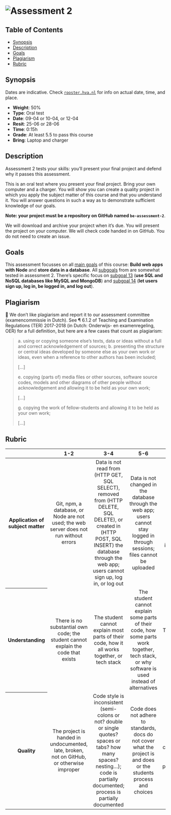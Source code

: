 # ![Assessment 2][banner]

## Table of Contents

*   [Synopsis](#synopsis)
*   [Description](#description)
*   [Goals](#goals)
*   [Plagiarism](#plagiarism)
*   [Rubric](#rubric)

## Synopsis

Dates are indicative.  Check [`rooster.hva.nl`][rooster] for info on actual
date, time, and place.

*   **Weight**: 50%
*   **Type**: Oral test
*   **Date**: 09-04 or 10-04, or 12-04
*   **Resit**: 25-06 or 28-06
*   **Time**: 0:15h
*   **Grade**: At least 5.5 to pass this course
*   **Bring**: Laptop and charger

## Description

Assessment 2 tests your skills: you’ll present your final project and defend
why it passes this assessment.

This is an oral test where you present your final project.
Bring your own computer and a charger.
You will show you can create a quality project in which you apply the subject
matter of this course and that you understand it.
You will answer questions in such a way as to demonstrate sufficient knowledge
of our goals.

**Note: your project must be a repository on GitHub named `be-assessment-2`**.

We will download and archive your project when it’s due.
You will present the project on your computer.
We will check code handed in on GitHub.
You do not need to create an issue.

## Goals

This assessment focusses on all [main goals][mg] of this course: **Build web
apps with Node** and **store data in a database**.
All [subgoals][sg] from are somewhat tested in assessment 2.
There’s specific focus on [subgoal 13][s13] (**use SQL and NoSQL databases like
MySQL and MongoDB**) and [subgoal 14][s14] (**let users sign up, log in, be
logged in, and log out**).

## Plagiarism

💁 We don’t like plagiarism and report it to our assessment committee
(examencommissie in Dutch).  See ¶ 6.1.2 of Teaching and Examination
Regulations (TER) 2017-2018 (in Dutch: Onderwijs- en examenregeling, OER) for
a full definition, but here are a few cases that count as plagiarism:

> a. using or copying someone else’s texts, data or ideas without a full and
> correct acknowledgement of sources;
> b. presenting the structure or central ideas developed by someone else as
> your own work or ideas, even when a reference to other authors has been
> included;
>
> \[…]
>
> e. copying (parts of) media files or other sources, software source codes,
> models and other diagrams of other people without acknowledgement and
> allowing it to be held as your own work;
>
> \[…]
>
> g. copying the work of fellow-students and allowing it to be held as your
> own work;
>
> \[…]

## Rubric

<!--lint disable no-html maximum-line-length-->

<table>
  <thead>
    <tr>
      <th></th>
      <th><strong>1-2</strong></th>
      <th><strong>3-4</strong></th>
      <th><strong>5-6</strong></th>
      <th><strong>7-8</strong></th>
      <th><strong>9-10</strong></th>
    </tr>
  </thead>
  <tbody>
    <tr>
      <th align="center" scope="row"><strong>Application</strong> of subject matter</th>
      <td align="center">Git, npm, a database, or Node are not used; the web server does not run without errors</td>
      <td align="center">Data is not read from (HTTP GET, SQL SELECT), removed from (HTTP DELETE, SQL DELETE), or created in (HTTP POST, SQL INSERT) the database through the web app; users cannot sign up, log in, or log out</td>
      <td align="center">Data is not changed in the database through the web app; users cannot stay logged in through sessions; files cannot be uploaded</td>
      <td align="center">The web app and database contains well-chosen features and interaction methods</td>
      <td align="center">😱<br>
The way the student applies Git, npm, databases, and Node are more advanced than what they were taught in class; let’s switch places</td>
    </tr>
    <tr>
      <th align="center" scope="row">Understanding</th>
      <td align="center">There is no substantial own code; the student cannot explain the code that exists</td>
      <td align="center">The student cannot explain most parts of their code, how it all works together, or tech stack</td>
      <td align="center">The student cannot explain some parts of their code, how some parts work together, tech stack, or why software is used instead of alternatives</td>
      <td align="center">The student can make live changes</td>
      <td align="center">🤓<br>
The student understands JavaScript and Node’s programming principles and a geeky / nerdy conversation can be held about these principles</td>
    </tr>
    <tr>
      <th align="center" scope="row">Quality</th>
      <td align="center">The project is handed in undocumented, late, broken, not on GitHub, or otherwise improper</td>
      <td align="center">Code style is inconsistent (semi-colons or not? double or single quotes? spaces or tabs? how many spaces? nesting…); code is partially documented; process is partially documented</td>
      <td align="center">Code does not adhere to standards, docs do not cover what the project is and does or the students process and choices</td>
      <td align="center">Code quality is consistently good and docs are professional</td>
      <td align="center">📚<br>
Code and docs both read like great books"</td>
    </tr>
  </tbody>
</table>

<!--lint enable no-html maximum-line-length-->

[banner]: https://cdn.rawgit.com/cmda-be/logo/93c03f43/banner-assessment-1.svg

[rooster]: https://rooster.hva.nl

[mg]: readme.md#main-goals

[sg]: readme.md#subgoals

[s13]: readme.md#subgoal-13

[s14]: readme.md#subgoal-14
